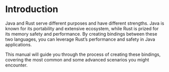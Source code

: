 # Introduction

Java and Rust serve different purposes and have different strengths. Java is known for its portability and extensive ecosystem, while Rust is prized for its memory safety and performance. By creating bindings between these two languages, you can leverage Rust’s performance and safety in Java applications.

This manual will guide you through the process of creating these bindings, covering the most common and some advanced scenarios you might encounter.
